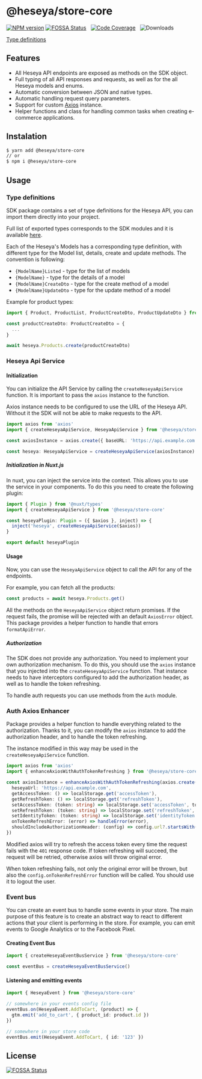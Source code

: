 # @heseya/store-core

[![NPM version](https://img.shields.io/npm/v/@heseya/store-core)](https://www.npmjs.com/package/@heseya/store-core) [![FOSSA Status](https://app.fossa.com/api/projects/git%2Bgithub.com%2Fheseya%2Fsdk-core.svg?type=shield)](https://app.fossa.com/projects/git%2Bgithub.com%2Fheseya%2Fsdk-core?ref=badge_shield)
&nbsp;
[![Code Coverage](https://codecov.io/gh/heseya/sdk-core/branch/develop/graph/badge.svg)](https://codecov.io/gh/heseya/sdk-core) &nbsp;
![Downloads](https://img.shields.io/npm/dt/@heseya/store-core) &nbsp;

[Type definitions](https://heseya.github.io/sdk-core/index.html)

## Features

- All Heseya API endpoints are exposed as methods on the SDK object.
- Full typing of all API responses and requests, as well as for the all Heseya models and enums.
- Automatic conversion between JSON and native types.
- Automatic handling request query parameters.
- Support for custom [Axios](https://www.npmjs.com/package/axios) instance.
- Helper functions and class for handling common tasks when creating e-commerce applications.

## Instalation

```bash
$ yarn add @heseya/store-core
// or
$ npm i @heseya/store-core
```

## Usage

### Type definitions

SDK package contains a set of type definitions for the Heseya API, you can import them directly into your project.

Full list of exported types corresponds to the SDK modules and it is available [here](https://heseya.github.io/sdk-core/index.html).

Each of the Heseya's Models has a corresponding type definition, with different type for the Model list, details, create and update methods.
The convention is following:

- `{ModelName}Listed` - type for the list of models
- `{ModelName}` - type for the details of a model
- `{ModelName}CreateDto` - type for the create method of a model
- `{ModelName}UpdateDto` - type for the update method of a model

Example for product types:

```ts
import { Product, ProductList, ProductCreateDto, ProductUpdateDto } from '@heseya/store-core'

const productCreateDto: ProductCreateDto = {
  ...
}

await heseya.Products.create(productCreateDto)
```

### Heseya Api Service

#### Initialization

You can initialize the API Service by calling the `createHeseyaApiService` function. It is important to pass the `axios` instance to the function.

Axios instance needs to be configured to use the URL of the Heseya API. Without it the SDK will not be able to make requests to the API.

```ts
import axios from 'axios'
import { createHeseyaApiService, HeseyaApiService } from '@heseya/store-core'

const axiosInstance = axios.create({ baseURL: 'https://api.example.com' })

const heseya: HeseyaApiService = createHeseyaApiService(axiosInstance)
```

##### Initialization in Nuxt.js

In nuxt, you can inject the service into the context. This allows you to use the service in your components. To do this you need to create the following plugin:

```typescript
import { Plugin } from '@nuxt/types'
import { createHeseyaApiService } from '@heseya/store-core'

const heseyaPlugin: Plugin = ({ $axios }, inject) => {
  inject('heseya', createHeseyaApiService($axios))
}

export default heseyaPlugin
```

#### Usage

Now, you can use the `HeseyaApiService` object to call the API for any of the endpoints.

For example, you can fetch all the products:

```ts
const products = await heseya.Products.get()
```

All the methods on the `HeseyaApiService` object return promises. If the request fails, the promise will be rejected with an default `AxiosError` object. This package provides a helper function to handle that errors `formatApiError`.

##### Authorization

The SDK does not provide any authorization. You need to implement your own authorization mechanism. To do this, you should use the `axios` instance that you injected into the `createHeseyaApiService` function. That instance needs to have interceptors configured to add the authorization header, as well as to handle the token refreshing.

To handle auth requests you can use methods from the `Auth` module.

### Auth Axios Enhancer

Package provides a helper function to handle everything related to the authorization. Thanks to it, you can modify the `axios` instance to add the authorization header, and to handle the token refreshing.

The instance modified in this way may be used in the `createHeseyaApiService` function.

```ts
import axios from 'axios'
import { enhanceAxiosWithAuthTokenRefreshing } from '@heseya/store-core'

const axiosInstance = enhanceAxiosWithAuthTokenRefreshing(axios.create(), {
  heseyaUrl: 'https://api.example.com',
  getAccessToken: () => localStorage.get('accessToken'),
  getRefreshToken: () => localStorage.get('refreshToken'),
  setAccessToken: (token: string) => localStorage.set('accessToken', token),
  setRefreshToken: (token: string) => localStorage.set('refreshToken', token),
  setIdentityToken: (token: string) => localStorage.set('identityToken', token),
  onTokenRefreshError: (error) => handleError(error),
  shouldIncludeAuthorizationHeader: (config) => config.url?.startsWith('/auth'),
})
```

Modified axios will try to refresh the access token every time the request fails with the `401` response code. If token refreshing will succeed, the request will be retried, otherwise axios will throw original error.

When token refreshing fails, not only the original error will be thrown, but also the `config.onTokenRefreshError` function will be called. You should use it to logout the user.

### Event bus

You can create an event bus to handle some events in your store. The main purpose of this feature is to create an abstract way to react to different actions that your client is performing in the store. For example, you can emit events to Google Analytics or to the Facebook Pixel.

#### Creating Event Bus

```ts
import { createHeseyaEventBusService } from '@heseya/store-core'

const eventBus = createHeseyaEventBusService()
```

#### Listening and emitting events

```ts
import { HeseyaEvent } from '@heseya/store-core'

// somewhere in your events config file
eventBus.on(HeseyaEvent.AddToCart, (product) => {
  gtm.emit('add_to_cart', { product_id: product.id })
})

// somewhere in your store code
eventBus.emit(HeseyaEvent.AddToCart, { id: '123' })
```

## License

[![FOSSA Status](https://app.fossa.com/api/projects/git%2Bgithub.com%2Fheseya%2Fsdk-core.svg?type=large)](https://app.fossa.com/projects/git%2Bgithub.com%2Fheseya%2Fsdk-core?ref=badge_large)

